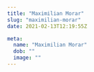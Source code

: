 ```yaml
---
title: "Maximilian Morar"
slug: "maximilian-morar"
date: 2021-02-13T12:19:55Z

meta:
  name: "Maximilian Morar"
  dob: ""
  image: ""
---
```


